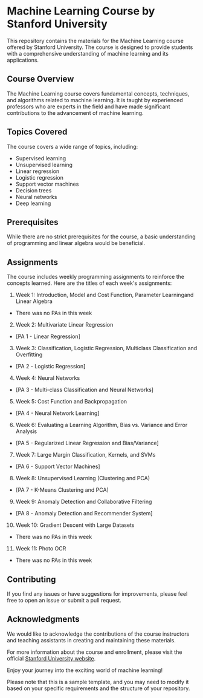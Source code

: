 # Machine Learning Course by Stanford University

This repository contains the materials for the Machine Learning course offered by Stanford University. The course is designed to provide students with a comprehensive understanding of machine learning and its applications.

## Course Overview

The Machine Learning course covers fundamental concepts, techniques, and algorithms related to machine learning. It is taught by experienced professors who are experts in the field and have made significant contributions to the advancement of machine learning.

## Topics Covered

The course covers a wide range of topics, including:

- Supervised learning
- Unsupervised learning
- Linear regression
- Logistic regression
- Support vector machines
- Decision trees
- Neural networks
- Deep learning

## Prerequisites

While there are no strict prerequisites for the course, a basic understanding of programming and linear algebra would be beneficial.

## Assignments

The course includes weekly programming assignments to reinforce the concepts learned. Here are the titles of each week's assignments:

1. Week 1: Introduction, Model and Cost Function, Parameter Learningand Linear Algebra
  - There was no PAs in this week

2. Week 2: Multivariate Linear Regression
  - [PA 1 - Linear Regression]

3. Week 3: Classification, Logistic Regression, Multiclass Classification and Overfitting
  - [PA 2 - Logistic Regression]

4. Week 4: Neural Networks
  - [PA 3 - Multi-class Classification and Neural Networks]

5. Week 5: Cost Function and Backpropagation
  - [PA 4 - Neural Network Learning]

6. Week 6: Evaluating a Learning Algorithm, Bias vs. Variance and Error Analysis
  - [PA 5 - Regularized Linear Regression and Bias/Variance]

7. Week 7: Large Margin Classification, Kernels, and SVMs
  - [PA 6 - Support Vector Machines]

8. Week 8: Unsupervised Learning (Clustering and PCA)
  - [PA 7 - K-Means Clustering and PCA]

9. Week 9: Anomaly Detection and Collaborative Filtering
  - [PA 8 - Anomaly Detection and Recommender System]

10. Week 10: Gradient Descent with Large Datasets
  - There was no PAs in this week

11. Week 11: Photo OCR
  - There was no PAs in this week

## Contributing

If you find any issues or have suggestions for improvements, please feel free to open an issue or submit a pull request.

## Acknowledgments

We would like to acknowledge the contributions of the course instructors and teaching assistants in creating and maintaining these materials.

For more information about the course and enrollment, please visit the official [Stanford University website](https://www.stanford.edu/).

Enjoy your journey into the exciting world of machine learning!

Please note that this is a sample template, and you may need to modify it based on your specific requirements and the structure of your repository.
